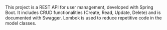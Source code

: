 
This project is a REST API for user management, developed with Spring Boot.
It includes CRUD functionalities (Create, Read, Update, Delete) and is documented with Swagger.
Lombok is used to reduce repetitive code in the model classes.
